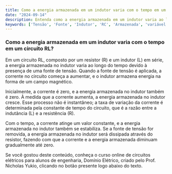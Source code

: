 ```yaml
---
title: Como a energia armazenada em um indutor varia com o tempo em um circuito RL?
date: "2024-09-14"
description: Entenda como a energia armazenada em um indutor varia ao longo do tempo em um circuito RL.
keywords: ['Tensão', 'Fonte', 'Indutor', 'RC', 'Armazenada', 'variável', 'RL']
---
```


### Como a energia armazenada em um indutor varia com o tempo em um circuito RL?

Em um circuito RL, composto por um resistor (R) e um indutor (L) em série, a energia armazenada no indutor varia ao longo do tempo devido à presença de uma fonte de tensão. Quando a fonte de tensão é aplicada, a corrente no circuito começa a aumentar, e o indutor armazena energia na forma de um campo magnético.

Inicialmente, a corrente é zero, e a energia armazenada no indutor também é zero. À medida que a corrente aumenta, a energia armazenada no indutor cresce. Esse processo não é instantâneo; a taxa de variação da corrente é determinada pela constante de tempo do circuito, que é a razão entre a indutância (L) e a resistência (R).

Com o tempo, a corrente atinge um valor constante, e a energia armazenada no indutor também se estabiliza. Se a fonte de tensão for removida, a energia armazenada no indutor será dissipada através do resistor, fazendo com que a corrente e a energia armazenada diminuam gradualmente até zero.

Se você gostou deste conteúdo, conheça o curso online de circuitos elétricos para alunos de engenharia, Domínio Elétrico, criado pelo Prof. Nicholas Yukio, clicando no botão presente logo abaixo do texto.